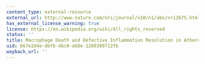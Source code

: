 ```yaml
---
content_type: external-resource
external_url: http://www.nature.com/nri/journal/v10/n1/abs/nri2675.html
has_external_license_warning: true
license: https://en.wikipedia.org/wiki/All_rights_reserved
status: ''
title: Macrophage Death and Defective Inflammation Resolution in Atherosclerosis
uid: 667e2d4e-dbf6-4bc0-a68e-1269309712fb
wayback_url: ''
---
```

